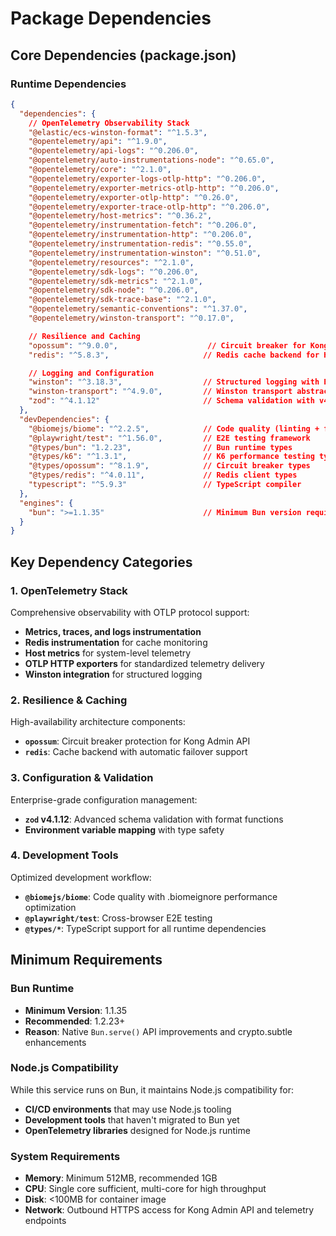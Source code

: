 # Package Dependencies

## Core Dependencies (package.json)

### Runtime Dependencies
```json
{
  "dependencies": {
    // OpenTelemetry Observability Stack
    "@elastic/ecs-winston-format": "^1.5.3",
    "@opentelemetry/api": "^1.9.0",
    "@opentelemetry/api-logs": "^0.206.0",
    "@opentelemetry/auto-instrumentations-node": "^0.65.0",
    "@opentelemetry/core": "^2.1.0",
    "@opentelemetry/exporter-logs-otlp-http": "^0.206.0",
    "@opentelemetry/exporter-metrics-otlp-http": "^0.206.0",
    "@opentelemetry/exporter-otlp-http": "^0.26.0",
    "@opentelemetry/exporter-trace-otlp-http": "^0.206.0",
    "@opentelemetry/host-metrics": "^0.36.2",
    "@opentelemetry/instrumentation-fetch": "^0.206.0",
    "@opentelemetry/instrumentation-http": "^0.206.0",
    "@opentelemetry/instrumentation-redis": "^0.55.0",
    "@opentelemetry/instrumentation-winston": "^0.51.0",
    "@opentelemetry/resources": "^2.1.0",
    "@opentelemetry/sdk-logs": "^0.206.0",
    "@opentelemetry/sdk-metrics": "^2.1.0",
    "@opentelemetry/sdk-node": "^0.206.0",
    "@opentelemetry/sdk-trace-base": "^2.1.0",
    "@opentelemetry/semantic-conventions": "^1.37.0",
    "@opentelemetry/winston-transport": "^0.17.0",

    // Resilience and Caching
    "opossum": "^9.0.0",                    // Circuit breaker for Kong API protection
    "redis": "^5.8.3",                     // Redis cache backend for HA mode

    // Logging and Configuration
    "winston": "^3.18.3",                  // Structured logging with ECS format
    "winston-transport": "^4.9.0",         // Winston transport abstractions
    "zod": "^4.1.12"                       // Schema validation with v4 features
  },
  "devDependencies": {
    "@biomejs/biome": "^2.2.5",            // Code quality (linting + formatting)
    "@playwright/test": "^1.56.0",         // E2E testing framework
    "@types/bun": "1.2.23",                // Bun runtime types
    "@types/k6": "^1.3.1",                 // K6 performance testing types
    "@types/opossum": "^8.1.9",            // Circuit breaker types
    "@types/redis": "^4.0.11",             // Redis client types
    "typescript": "^5.9.3"                 // TypeScript compiler
  },
  "engines": {
    "bun": ">=1.1.35"                      // Minimum Bun version requirement
  }
}
```

## Key Dependency Categories

### 1. OpenTelemetry Stack
Comprehensive observability with OTLP protocol support:
- **Metrics, traces, and logs instrumentation**
- **Redis instrumentation** for cache monitoring
- **Host metrics** for system-level telemetry
- **OTLP HTTP exporters** for standardized telemetry delivery
- **Winston integration** for structured logging

### 2. Resilience & Caching
High-availability architecture components:
- **`opossum`**: Circuit breaker protection for Kong Admin API
- **`redis`**: Cache backend with automatic failover support

### 3. Configuration & Validation
Enterprise-grade configuration management:
- **`zod` v4.1.12**: Advanced schema validation with format functions
- **Environment variable mapping** with type safety

### 4. Development Tools
Optimized development workflow:
- **`@biomejs/biome`**: Code quality with .biomeignore performance optimization
- **`@playwright/test`**: Cross-browser E2E testing
- **`@types/*`**: TypeScript support for all runtime dependencies

## Minimum Requirements

### Bun Runtime
- **Minimum Version**: 1.1.35
- **Recommended**: 1.2.23+
- **Reason**: Native `Bun.serve()` API improvements and crypto.subtle enhancements

### Node.js Compatibility
While this service runs on Bun, it maintains Node.js compatibility for:
- **CI/CD environments** that may use Node.js tooling
- **Development tools** that haven't migrated to Bun yet
- **OpenTelemetry libraries** designed for Node.js runtime

### System Requirements
- **Memory**: Minimum 512MB, recommended 1GB
- **CPU**: Single core sufficient, multi-core for high throughput
- **Disk**: <100MB for container image
- **Network**: Outbound HTTPS access for Kong Admin API and telemetry endpoints